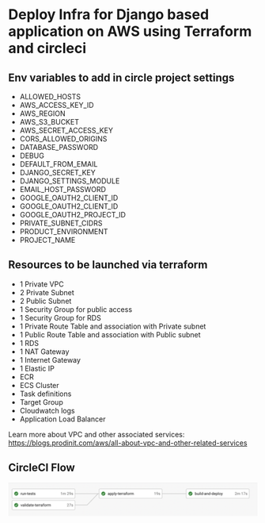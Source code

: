 # Deploy Infra for Django based application on AWS using Terraform and circleci

## Env variables to add in circle project settings
- ALLOWED_HOSTS
- AWS_ACCESS_KEY_ID
- AWS_REGION
- AWS_S3_BUCKET
- AWS_SECRET_ACCESS_KEY
- CORS_ALLOWED_ORIGINS
- DATABASE_PASSWORD
- DEBUG
- DEFAULT_FROM_EMAIL
- DJANGO_SECRET_KEY
- DJANGO_SETTINGS_MODULE
- EMAIL_HOST_PASSWORD
- GOOGLE_OAUTH2_CLIENT_ID
- GOOGLE_OAUTH2_CLIENT_ID
- GOOGLE_OAUTH2_PROJECT_ID
- PRIVATE_SUBNET_CIDRS
- PRODUCT_ENVIRONMENT
- PROJECT_NAME

## Resources to be launched via terraform
- 1 Private VPC
- 2 Private Subnet
- 2 Public Subnet
- 1 Security Group for public access
- 1 Security Group for RDS
- 1 Private Route Table and association with Private subnet
- 1 Public Route Table and association with Public subnet
- 1 RDS
- 1 NAT Gateway
- 1 Internet Gateway
- 1 Elastic IP
- ECR
- ECS Cluster
- Task definitions
- Target Group
- Cloudwatch logs
- Application Load Balancer

Learn more about VPC and other associated services: https://blogs.prodinit.com/aws/all-about-vpc-and-other-related-services

## CircleCI Flow
![circle ci](https://raw.githubusercontent.com/prodinit/ecs-django-scaffold/master/circleci.png)
